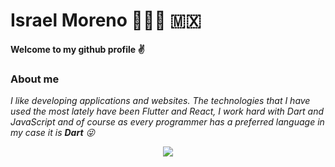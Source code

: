 # Israel Moreno 👨🏻‍💻 🇲🇽

**Welcome to my github profile :v:**

### About me 
_I like developing applications and websites.
The technologies that I have used the most lately have been Flutter and React, I work hard with Dart and JavaScript and of course as every programmer has a preferred language in my case it is **Dart** :stuck_out_tongue_winking_eye:_

<p align="center">
  <img src="https://media.giphy.com/media/kbRb4eyCNC0aMz5x68/giphy.gif"/>
</p>

<!--
**israel-dv/israel-dv** is a ✨ _special_ ✨ repository because its `README.md` (this file) appears on your GitHub profile.

Here are some ideas to get you started:

- 🔭 I’m currently working on ...
- 🌱 I’m currently learning ...
- 👯 I’m looking to collaborate on ...
- 🤔 I’m looking for help with ...
- 💬 Ask me about ...
- 📫 How to reach me: ...
- 😄 Pronouns: ...
- ⚡ Fun fact: ...
-->
